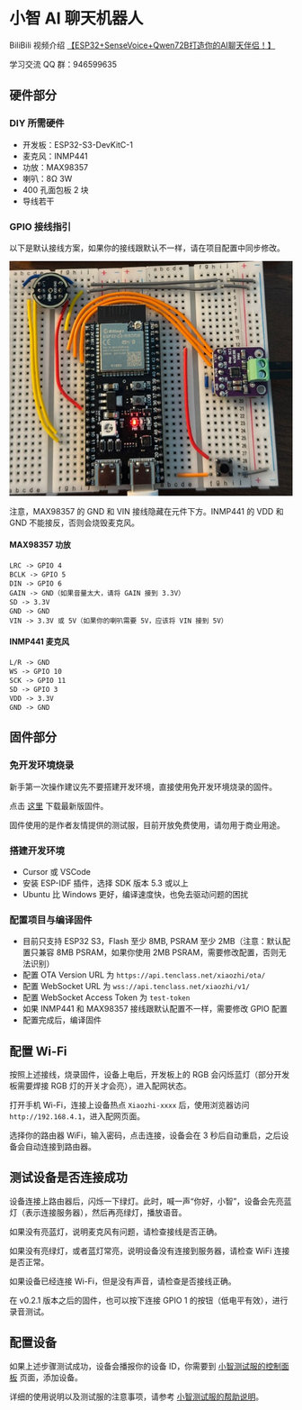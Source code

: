 # 小智 AI 聊天机器人

BiliBili 视频介绍 [【ESP32+SenseVoice+Qwen72B打造你的AI聊天伴侣！】](https://www.bilibili.com/video/BV11msTenEH3/?share_source=copy_web&vd_source=ee1aafe19d6e60cf22e60a93881faeba)

学习交流 QQ 群：946599635

## 硬件部分

### DIY 所需硬件

- 开发板：ESP32-S3-DevKitC-1
- 麦克风：INMP441
- 功放：MAX98357
- 喇叭：8Ω 3W
- 400 孔面包板 2 块
- 导线若干


### GPIO 接线指引

以下是默认接线方案，如果你的接线跟默认不一样，请在项目配置中同步修改。

![接线图](./docs/wiring.jpg)

注意，MAX98357 的 GND 和 VIN 接线隐藏在元件下方。INMP441 的 VDD 和 GND 不能接反，否则会烧毁麦克风。

#### MAX98357 功放

```
LRC -> GPIO 4
BCLK -> GPIO 5
DIN -> GPIO 6
GAIN -> GND（如果音量太大，请将 GAIN 接到 3.3V）
SD -> 3.3V
GND -> GND
VIN -> 3.3V 或 5V（如果你的喇叭需要 5V，应该将 VIN 接到 5V）
```

#### INMP441 麦克风

```
L/R -> GND
WS -> GPIO 10
SCK -> GPIO 11
SD -> GPIO 3
VDD -> 3.3V
GND -> GND
```

## 固件部分

### 免开发环境烧录

新手第一次操作建议先不要搭建开发环境，直接使用免开发环境烧录的固件。

点击 [这里](https://github.com/78/xiaozhi-esp32/releases) 下载最新版固件。

固件使用的是作者友情提供的测试服，目前开放免费使用，请勿用于商业用途。

### 搭建开发环境

- Cursor 或 VSCode
- 安装 ESP-IDF 插件，选择 SDK 版本 5.3 或以上
- Ubuntu 比 Windows 更好，编译速度快，也免去驱动问题的困扰

### 配置项目与编译固件

- 目前只支持 ESP32 S3，Flash 至少 8MB, PSRAM 至少 2MB（注意：默认配置只兼容 8MB PSRAM，如果你使用 2MB PSRAM，需要修改配置，否则无法识别）
- 配置 OTA Version URL 为 `https://api.tenclass.net/xiaozhi/ota/`
- 配置 WebSocket URL 为 `wss://api.tenclass.net/xiaozhi/v1/`
- 配置 WebSocket Access Token 为 `test-token`
- 如果 INMP441 和 MAX98357 接线跟默认配置不一样，需要修改 GPIO 配置
- 配置完成后，编译固件


## 配置 Wi-Fi

按照上述接线，烧录固件，设备上电后，开发板上的 RGB 会闪烁蓝灯（部分开发板需要焊接 RGB 灯的开关才会亮），进入配网状态。

打开手机 Wi-Fi，连接上设备热点 `Xiaozhi-xxxx` 后，使用浏览器访问 `http://192.168.4.1`，进入配网页面。

选择你的路由器 WiFi，输入密码，点击连接，设备会在 3 秒后自动重启，之后设备会自动连接到路由器。

## 测试设备是否连接成功

设备连接上路由器后，闪烁一下绿灯。此时，喊一声“你好，小智”，设备会先亮蓝灯（表示连接服务器），然后再亮绿灯，播放语音。

如果没有亮蓝灯，说明麦克风有问题，请检查接线是否正确。

如果没有亮绿灯，或者蓝灯常亮，说明设备没有连接到服务器，请检查 WiFi 连接是否正常。

如果设备已经连接 Wi-Fi，但是没有声音，请检查是否接线正确。

在 v0.2.1 版本之后的固件，也可以按下连接 GPIO 1 的按钮（低电平有效），进行录音测试。

## 配置设备

如果上述步骤测试成功，设备会播报你的设备 ID，你需要到 [小智测试服的控制面板](https://xiaozhi.tenclass.net/) 页面，添加设备。

详细的使用说明以及测试服的注意事项，请参考 [小智测试服的帮助说明](https://xiaozhi.tenclass.net/help)。


